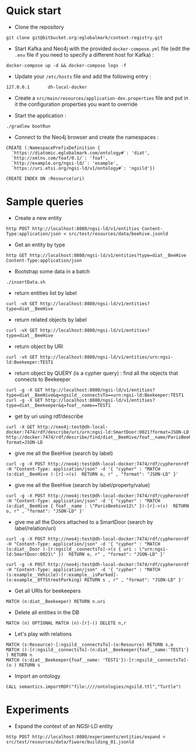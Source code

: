 # Quick start

* Clone the repository

```
git clone git@bitbucket.org:eglobalmark/context-registry.git
```

* Start Kafka and Neo4j with the provided `docker-compose.yml` file (edit the `.env` file if you need to specify a different host for Kafka) :

```
docker-compose up -d && docker-compose logs -f
```

* Update your `/etc/hosts` file and add the following entry :

```
127.0.0.1       dh-local-docker
```

* Create a `src/main/resources/application-dev.properties` file and put in it the configuration properties you want to override

* Start the application :

```
./gradlew bootRun
```

* Connect to the Neo4j browser and create the namespaces :

```
CREATE (:NamespacePrefixDefinition {
  `https://diatomic.eglobalmark.com/ontology#`: 'diat',
  `http://xmlns.com/foaf/0.1/`: 'foaf',
  `http://example.org/ngsi-ld/`: 'example',
  `https://uri.etsi.org/ngsi-ld/v1/ontology#`: 'ngsild'})

CREATE INDEX ON :Resource(uri)
```

# Sample queries

* Create a new entity

```
http POST http://localhost:8080/ngsi-ld/v1/entities Content-Type:application/json < src/test/resources/data/beehive.jsonld
```

* Get an entity by type

```
http GET http://localhost:8080/ngsi-ld/v1/entities?type=diat__BeeHive Content-Type:application/json
```

* Bootstrap some data in a batch

```
./insertData.sh
```

* return entities list by label

```
curl -vX GET http://localhost:8080/ngsi-ld/v1/entities?type=diat__BeeHive
```

* return related objects by label
```
curl -vX GET http://localhost:8080/ngsi-ld/v1/entities?type=diat__BeeHive
```

* return object by URI
```
curl -vX GET http://localhost:8080/ngsi-ld/v1/entities/urn:ngsi-ld:Beekeeper:TEST1
```

* return object by QUERY (is a cypher query) : find all the objects that connects to Beekeeper
```
curl -g -X GET http://localhost:8080/ngsi-ld/v1/entities?type=diat__BeeHive&q=ngsild__connectsTo==urn:ngsi-ld:Beekeeper:TEST1
curl -g -X GET http://localhost:8080/ngsi-ld/v1/entities?type=diat__Beekeeper&q=foaf__name==TEST1
```

* get by uri using rdf/describe

```
curl -X GET http://neo4j:test@dh-local-docker:7474/rdf/describe/uri/urn:ngsi-ld:SmartDoor:0021?format=JSON-LD
http://docker:7474/rdf/describe/find/diat__BeeHive/foaf__name/ParisBeehive12?format=JSON-LD
```

* give me all the BeeHive (search by label)

```
curl -g -X POST http://neo4j:test@dh-local-docker:7474/rdf/cypheronrdf -H "Content-Type: application/json" -d '{ "cypher" : "MATCH (o:diat__BeeHive )-[r]->(s)  RETURN o, r" , "format": "JSON-LD" }'
```

* give me all the BeeHive (search by label/property/value)

```
curl -g -X POST http://neo4j:test@dh-local-docker:7474/rdf/cypheronrdf -H "Content-Type: application/json" -d '{ "cypher" : "MATCH (o:diat__BeeHive { foaf__name : \"ParisBeehive12\" })-[r]->(s)  RETURN o, r" , "format": "JSON-LD" }'
```

* give me all the Doors attached to a SmartDoor (search by label/relation/uri)

```
curl -g -X POST http://neo4j:test@dh-local-docker:7474/rdf/cypheronrdf -H "Content-Type: application/json" -d '{ "cypher" : "MATCH (o:diat__Door )-[r:ngsild__connectsTo]->(s { uri : \"urn:ngsi-ld:SmartDoor:0021\" })  RETURN o, r" , "format": "JSON-LD" }'
```
```
curl -g -X POST http://neo4j:test@dh-local-docker:7474/rdf/cypheronrdf -H "Content-Type: application/json" -d '{ "cypher" : "MATCH (s:example__Vehicle)-[r:example__isParked]-(o:example__OffStreetParking) RETURN s , r" , "format": "JSON-LD" }'
```

* Get all URIs for beekeepers

```
MATCH (n:diat__Beekeeper) RETURN n.uri
```

* Delete all entities in the DB

```
MATCH (n) OPTIONAL MATCH (n)-[r]-() DELETE n,r
```

* Let's play with relations

```
MATCH (s:Resource)-[:ngsild__connectsTo]-(o:Resource) RETURN s,o
MATCH ()-[r:ngsild__connectsTo]-(n:diat__Beekeeper{foaf__name:'TEST1'} ) RETURN n
MATCH (s:diat__Beekeeper{foaf__name: 'TEST1'})-[r:ngsild__connectsTo]-(o ) RETURN s
```

* Import an ontology

```
CALL semantics.importRDF("file:////ontologies/ngsild.ttl","Turtle")
```

# Experiments

* Expand the context of an NGSI-LD entity

```
http POST http://localhost:8080/experiments/entities/expand < src/test/resources/data/fiware/building_01.jsonld
```
